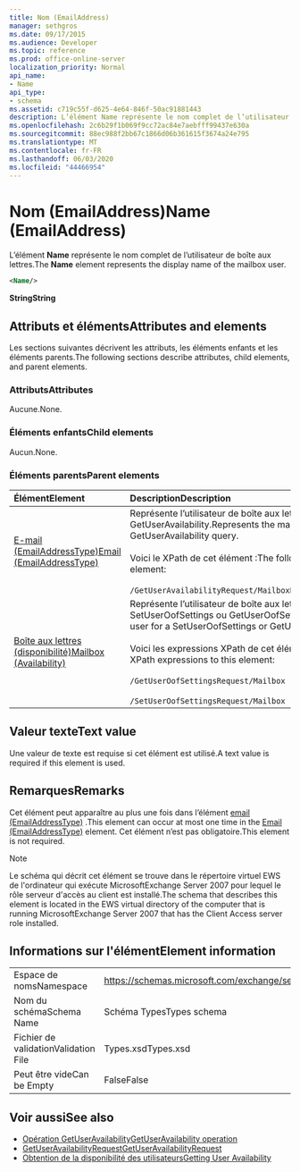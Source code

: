 ```yaml
---
title: Nom (EmailAddress)
manager: sethgros
ms.date: 09/17/2015
ms.audience: Developer
ms.topic: reference
ms.prod: office-online-server
localization_priority: Normal
api_name:
- Name
api_type:
- schema
ms.assetid: c719c55f-d625-4e64-846f-50ac91881443
description: L’élément Name représente le nom complet de l’utilisateur de boîte aux lettres.
ms.openlocfilehash: 2c6b29f1b069f9cc72ac84e7aebfff99437e630a
ms.sourcegitcommit: 88ec988f2bb67c1866d06b361615f3674a24e795
ms.translationtype: MT
ms.contentlocale: fr-FR
ms.lasthandoff: 06/03/2020
ms.locfileid: "44466954"
---
```

# <a name="name-emailaddress"></a><span data-ttu-id="c4319-103">Nom (EmailAddress)</span><span class="sxs-lookup"><span data-stu-id="c4319-103">Name (EmailAddress)</span></span>

<span data-ttu-id="c4319-104">L’élément **Name** représente le nom complet de l’utilisateur de boîte aux lettres.</span><span class="sxs-lookup"><span data-stu-id="c4319-104">The **Name** element represents the display name of the mailbox user.</span></span> 
  
```xml
<Name/>
```

<span data-ttu-id="c4319-105">**String**</span><span class="sxs-lookup"><span data-stu-id="c4319-105">**String**</span></span>

## <a name="attributes-and-elements"></a><span data-ttu-id="c4319-106">Attributs et éléments</span><span class="sxs-lookup"><span data-stu-id="c4319-106">Attributes and elements</span></span>

<span data-ttu-id="c4319-107">Les sections suivantes décrivent les attributs, les éléments enfants et les éléments parents.</span><span class="sxs-lookup"><span data-stu-id="c4319-107">The following sections describe attributes, child elements, and parent elements.</span></span>
  
### <a name="attributes"></a><span data-ttu-id="c4319-108">Attributs</span><span class="sxs-lookup"><span data-stu-id="c4319-108">Attributes</span></span>

<span data-ttu-id="c4319-109">Aucune.</span><span class="sxs-lookup"><span data-stu-id="c4319-109">None.</span></span>
  
### <a name="child-elements"></a><span data-ttu-id="c4319-110">Éléments enfants</span><span class="sxs-lookup"><span data-stu-id="c4319-110">Child elements</span></span>

<span data-ttu-id="c4319-111">Aucun.</span><span class="sxs-lookup"><span data-stu-id="c4319-111">None.</span></span>
  
### <a name="parent-elements"></a><span data-ttu-id="c4319-112">Éléments parents</span><span class="sxs-lookup"><span data-stu-id="c4319-112">Parent elements</span></span>

|<span data-ttu-id="c4319-113">**Élément**</span><span class="sxs-lookup"><span data-stu-id="c4319-113">**Element**</span></span>|<span data-ttu-id="c4319-114">**Description**</span><span class="sxs-lookup"><span data-stu-id="c4319-114">**Description**</span></span>|
|:-----|:-----|
|[<span data-ttu-id="c4319-115">E-mail (EmailAddressType)</span><span class="sxs-lookup"><span data-stu-id="c4319-115">Email (EmailAddressType)</span></span>](email-emailaddresstype.md) <br/> |<span data-ttu-id="c4319-116">Représente l’utilisateur de boîte aux lettres pour une requête GetUserAvailability.</span><span class="sxs-lookup"><span data-stu-id="c4319-116">Represents the mailbox user for a GetUserAvailability query.</span></span>  <br/> <br/><span data-ttu-id="c4319-117">Voici le XPath de cet élément :</span><span class="sxs-lookup"><span data-stu-id="c4319-117">The following is the XPath to this element:</span></span>  <br/><br/>  `/GetUserAvailabilityRequest/MailboxDataArray/MailboxData[i]/Email` <br/> |
|[<span data-ttu-id="c4319-118">Boîte aux lettres (disponibilité)</span><span class="sxs-lookup"><span data-stu-id="c4319-118">Mailbox (Availability)</span></span>](mailbox-availability.md) <br/> | <span data-ttu-id="c4319-119">Représente l’utilisateur de boîte aux lettres pour une demande SetUserOofSettings ou GetUserOofSettings.</span><span class="sxs-lookup"><span data-stu-id="c4319-119">Represents the mailbox user for a SetUserOofSettings or GetUserOofSettings request.</span></span>  <br/><br/>  <span data-ttu-id="c4319-120">Voici les expressions XPath de cet élément :</span><span class="sxs-lookup"><span data-stu-id="c4319-120">The following are the XPath expressions to this element:</span></span>  <br/><br/>  `/GetUserOofSettingsRequest/Mailbox` <br/><br/>  `/SetUserOofSettingsRequest/Mailbox` <br/> |
   
## <a name="text-value"></a><span data-ttu-id="c4319-121">Valeur texte</span><span class="sxs-lookup"><span data-stu-id="c4319-121">Text value</span></span>

<span data-ttu-id="c4319-122">Une valeur de texte est requise si cet élément est utilisé.</span><span class="sxs-lookup"><span data-stu-id="c4319-122">A text value is required if this element is used.</span></span>
  
## <a name="remarks"></a><span data-ttu-id="c4319-123">Remarques</span><span class="sxs-lookup"><span data-stu-id="c4319-123">Remarks</span></span>

<span data-ttu-id="c4319-124">Cet élément peut apparaître au plus une fois dans l’élément [email (EmailAddressType)](email-emailaddresstype.md) .</span><span class="sxs-lookup"><span data-stu-id="c4319-124">This element can occur at most one time in the [Email (EmailAddressType)](email-emailaddresstype.md) element.</span></span> <span data-ttu-id="c4319-125">Cet élément n’est pas obligatoire.</span><span class="sxs-lookup"><span data-stu-id="c4319-125">This element is not required.</span></span> 
  
> [!NOTE]
> <span data-ttu-id="c4319-126">Le schéma qui décrit cet élément se trouve dans le répertoire virtuel EWS de l'ordinateur qui exécute MicrosoftExchange Server 2007 pour lequel le rôle serveur d'accès au client est installé.</span><span class="sxs-lookup"><span data-stu-id="c4319-126">The schema that describes this element is located in the EWS virtual directory of the computer that is running MicrosoftExchange Server 2007 that has the Client Access server role installed.</span></span> 
  
## <a name="element-information"></a><span data-ttu-id="c4319-127">Informations sur l'élément</span><span class="sxs-lookup"><span data-stu-id="c4319-127">Element information</span></span>

|||
|:-----|:-----|
|<span data-ttu-id="c4319-128">Espace de noms</span><span class="sxs-lookup"><span data-stu-id="c4319-128">Namespace</span></span>  <br/> |https://schemas.microsoft.com/exchange/services/2006/types  <br/> |
|<span data-ttu-id="c4319-129">Nom du schéma</span><span class="sxs-lookup"><span data-stu-id="c4319-129">Schema Name</span></span>  <br/> |<span data-ttu-id="c4319-130">Schéma Types</span><span class="sxs-lookup"><span data-stu-id="c4319-130">Types schema</span></span>  <br/> |
|<span data-ttu-id="c4319-131">Fichier de validation</span><span class="sxs-lookup"><span data-stu-id="c4319-131">Validation File</span></span>  <br/> |<span data-ttu-id="c4319-132">Types.xsd</span><span class="sxs-lookup"><span data-stu-id="c4319-132">Types.xsd</span></span>  <br/> |
|<span data-ttu-id="c4319-133">Peut être vide</span><span class="sxs-lookup"><span data-stu-id="c4319-133">Can be Empty</span></span>  <br/> |<span data-ttu-id="c4319-134">False</span><span class="sxs-lookup"><span data-stu-id="c4319-134">False</span></span>  <br/> |
   
## <a name="see-also"></a><span data-ttu-id="c4319-135">Voir aussi</span><span class="sxs-lookup"><span data-stu-id="c4319-135">See also</span></span>

- [<span data-ttu-id="c4319-136">Opération GetUserAvailability</span><span class="sxs-lookup"><span data-stu-id="c4319-136">GetUserAvailability operation</span></span>](getuseravailability-operation.md)
- [<span data-ttu-id="c4319-137">GetUserAvailabilityRequest</span><span class="sxs-lookup"><span data-stu-id="c4319-137">GetUserAvailabilityRequest</span></span>](getuseravailabilityrequest.md)
- [<span data-ttu-id="c4319-138">Obtention de la disponibilité des utilisateurs</span><span class="sxs-lookup"><span data-stu-id="c4319-138">Getting User Availability</span></span>](https://msdn.microsoft.com/library/d4133fcb-9b0f-4e6b-aadf-a389da83516a%28Office.15%29.aspx)

